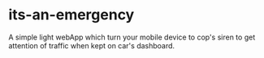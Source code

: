 # its-an-emergency
A simple light webApp which turn your mobile device to cop's siren to get attention of traffic when kept on car's dashboard.
